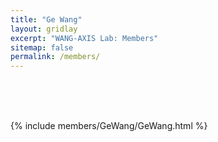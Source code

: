 ```yaml
---
title: "Ge Wang"
layout: gridlay
excerpt: "WANG-AXIS Lab: Members"
sitemap: false
permalink: /members/
---
```


<br/>
<br/>
<br/>

{% include members/GeWang/GeWang.html %}
